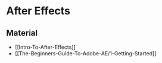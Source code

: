 # After Effects

## Material

- [[Intro-To-After-Effects]]
- [[The-Beginners-Guide-To-Adobe-AE/1-Getting-Started]]
